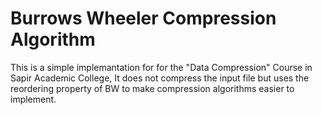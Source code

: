 # Burrows Wheeler Compression Algorithm
This is a simple implemantation for for the "Data Compression" Course in Sapir Academic College, It does not compress
the input file but uses the reordering property of BW to make compression algorithms easier to implement. 

